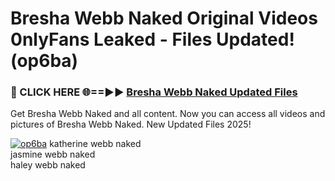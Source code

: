 # Bresha Webb Naked Original Videos 0nlyFans Leaked - Files Updated! (op6ba)

<h3>🔴 CLICK HERE 🌐==►► <a href="https://tinyurl.com/yckcrads" rel="nofollow">Bresha Webb Naked Updated Files</a></h3>

Get Bresha Webb Naked and all content. Now you can access all videos and pictures of Bresha Webb Naked. New Updated Files 2025!

[![op6ba](https://i.imgur.com/hpKpOFt.gif)](https://tinyurl.com/yckcrads)
katherine webb naked<br>
jasmine webb naked<br>
haley webb naked